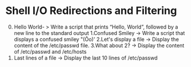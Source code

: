 # Shell I/O Redirections and Filtering
0. Hello World- > Write a script that prints “Hello, World”, followed by a new line to the standard output
1.Confused Smiley -> Write a script that displays a confused smiley "(Ôo)'
2.Let's display a file -> Display the content of the /etc/passwd file.
3.What about 2? -> Display the content of /etc/passwd and /etc/hosts
4. Last lines of a file -> Display the last 10 lines of /etc/passwd
